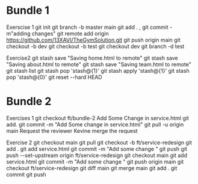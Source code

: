# Bundle 1
Exerscise 1
git init
git branch -b master main
git add . , git commit -m"adding changes"
git remote add origin https://github.com/13XAVI/TheGymSolution.git
git push origin main
git checkout -b dev
git checkout -b test
git checkout dev
git branch -d test

Exercise2
git stash save "Saving home.html to remote"
git stash save "Saving about.html  to remote"
git stash save "Saving team.html to remote"
git stash list
git stash pop 'stash@{1}'
git stash apply 'stash@{1}'
git stash pop 'stash@{0}'
git reset --hard HEAD

# Bundle 2

Exercises 1
git checkout ft/bundle-2
Add Some Change in service.html
git add.
git commit -m "Add Some change in service.html"
git pull -u origin main
Request the reviewer Kevine
merge the request

Exercise 2
git checkout main
git pull 
git checkout -b ft/service-redesign
git add .
git add service.html
git commit -m "Add some change "
git push 
git push --set-upstream origin ft/service-redesign
git checkout main
git add service.html
git commit -m "Add some change "
git push origin main
git checkout ft/service-redesign
git diff main
git merge main
git add .
git commit
git push